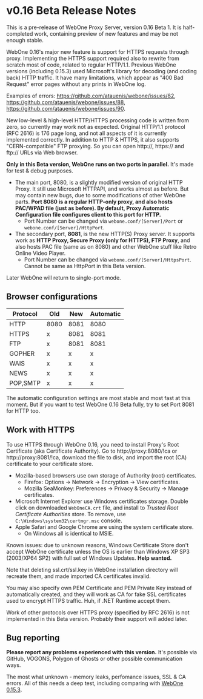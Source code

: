 # v0.16 Beta Release Notes

This is a pre-release of WebOne Proxy Server, version 0.16 Beta 1. It is half-completed work, containing preview of new features and may be not enough stable.

WebOne 0.16's major new feature is support for HTTPS requests through proxy. Implementing the HTTPS support required also to rewrite from scratch most of code, related to regular HTTP/1.1. Previous WebOne versions (including 0.15.3) used Microsoft's library for decoding (and coding back) HTTP traffic. It have many limitations, which appear as "400 Bad Request" error pages without any prints in WebOne log.

Examples of errors: https://github.com/atauenis/webone/issues/82, https://github.com/atauenis/webone/issues/88, https://github.com/atauenis/webone/issues/90.

New low-level & high-level HTTP/HTTPS processing code is written from zero, so currently may work not as expected. Original HTTP/1.1 protocol (RFC 2616) is 176 page long, and not all aspects of it is currently implemented correctly. In addition to HTTP & HTTPS, it also supports "CERN-compatible" FTP proxying. So you can open http://, https:// and ftp:// URLs via Web browser.

**Only in this Beta version, WebOne runs on two ports in parallel.** It's made for test & debug purposes.

- The main port, 8080, is a slightly modified version of original HTTP Proxy. It still use Microsoft HTTPAPI, and works almost as before. But may contain new bugs, due to some modifications of other WebOne parts. **Port 8080 is a regular HTTP-only proxy, and also hosts PAC/WPAD file (just as before). By default, Proxy Automatic Configuration file configures client to this port for HTTP.**
  - Port Number can be changed via `webone.conf/[Server]/Port` or `webone.conf/[Server]/HttpPort`.
- The secondary port, **8081**, is the new HTTP(S) Proxy server. It supports work as **HTTP Proxy, Secure Proxy (only for HTTPS), FTP Proxy**, and also hosts PAC file (same as on 8080) and other WebOne stuff like Retro Online Video Player.
  - Port Number can be changed via `webone.conf/[Server]/HttpsPort`. Cannot be same as HttpPort in this Beta version.

Later WebOne will return to single-port mode.

## Browser configurations

|Protocol|Old |New |Automatic|
|--------|----|----|---------|
|HTTP    |8080|8081|8080     |
|HTTPS   |x   |8081|8081     |
|FTP     |x   |8081|8081     |
|GOPHER  |x   |x   |x        |
|WAIS    |x   |x   |x        |
|NEWS    |x   |x   |x        |
|POP,SMTP|x   |x   |x        |

The automatic configuration settings are most stable and most fast at this moment. But if you want to test WebOne 0.16 Beta fully, try to set Port 8081 for HTTP too.

## Work with HTTPS

To use HTTPS through WebOne 0.16, you need to install Proxy's Root Certificate (aka Certificate Authority). Go to http://proxy:8080/!ca or http://proxy:8081/!ca, download the file to disk, and import the root (CA) certificate to your certificate store.

- Mozilla-based browsers use own storage of Authority (root) certificates. 
  - Firefox: Options -> Network -> Encryption -> View certificates.
  - Mozilla SeaMonkey: Preferences -> Privacy & Security -> Manage certificates.
- Microsoft Internet Explorer use Windows certificates storage. Double click on downloaded `WebOneCA.crt` file, and install to *Trusted Root Certificate Authorities* store. To remove, use `C:\Windows\system32\certmgr.msc` console.
- Apple Safari and Google Chrome are using the system certificate store.
  - On Windows all is identical to MSIE.

Known issues: due to unknown reasons, Windows Certificate Store don't accept WebOne certificate unless the OS is earlier than Windows XP SP3 (2003/XP64 SP2) with full set of Windows Updates. **Help wanted.**

Note that deleting ssl.crt/ssl.key in WebOne installation directory will recreate them, and made imported CA certificates invalid.

You may also specify own PEM Certificate and PEM Private Key instead of automatically created, and they will work as CA for fake SSL certificates used to encrypt HTTPS traffic. Huh, if .NET Runtime accept them.

Work of other protocols over HTTPS proxy (specified by RFC 2616) is not implemented in this Beta version. Probably their support will added later.

## Bug reporting

**Please report any problems experienced with this version.** It's possible via GitHub, VOGONS, Polygon of Ghosts or other possible communication ways.

The most what unknown - memory leaks, perfomance issues, SSL & CA errors. All of this needs a deep test, including comparing with [WebOne 0.15.3](https://github.com/atauenis/webone/releases/tag/v0.15.3).